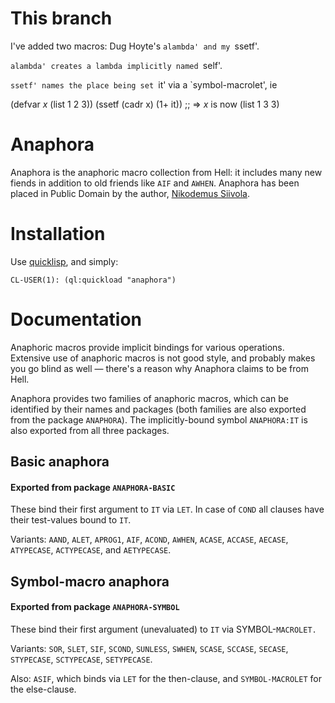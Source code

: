 # This branch

I've added two macros: Dug Hoyte's `alambda' and my `ssetf'.

`alambda' creates a lambda implicitly named `self'.

`ssetf' names the place being set `it' via a `symbol-macrolet', ie

(defvar *x* (list 1 2 3))
(ssetf (cadr x) (1+ it))
;; => *x* is now (list 1 3 3)

# Anaphora

Anaphora is the anaphoric macro collection from Hell: it includes many
new fiends in addition to old friends like `AIF` and `AWHEN`.
Anaphora has been placed in Public Domain by the author, [Nikodemus
Siivola](mailto:nikodemus@random-state.net).

# Installation

Use [quicklisp](http://www.quicklisp.org/), and simply:

```
CL-USER(1): (ql:quickload "anaphora")
```

# Documentation

Anaphoric macros provide implicit bindings for various
operations. Extensive use of anaphoric macros is not good style,
and probably makes you go blind as well — there's a reason why
Anaphora claims to be from Hell.

Anaphora provides two families of anaphoric macros, which can be
identified by their names and packages (both families are also
exported from the package `ANAPHORA`). The implicitly-bound symbol
`ANAPHORA:IT` is also exported from all three packages.

## Basic anaphora

#### Exported from package `ANAPHORA-BASIC`

These bind their first argument to `IT` via `LET`. In case of `COND`
all clauses have their test-values bound to `IT`.

Variants: `AAND`, `ALET`, `APROG1`, `AIF`, `ACOND`, `AWHEN`, `ACASE`,
`ACCASE`, `AECASE`, `ATYPECASE`, `ACTYPECASE`, and `AETYPECASE`.

## Symbol-macro anaphora

#### Exported from package `ANAPHORA-SYMBOL`

These bind their first argument (unevaluated) to `IT` via
SYMBOL-`MACROLET.`

Variants: `SOR`, `SLET`, `SIF`, `SCOND`, `SUNLESS`,
`SWHEN`, `SCASE`, `SCCASE`, `SECASE`, `STYPECASE`, `SCTYPECASE`,
`SETYPECASE`.

Also: `ASIF`, which binds via `LET` for the
then-clause, and `SYMBOL-MACROLET` for the else-clause.
